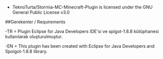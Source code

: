 
- TeknoTurta/Stormia-MC-Minecraft-Plugin is licensed under the
GNU General Public License v3.0

##Gerekenler / Requirements

-TR = Plugin Eclipse for Java Developers IDE'si ve spigot-1.8.8 kütüphanesi kullanılarak oluşturulmuştur.

-EN = This plugin has been created with Eclipse for Java Developers and Spoigot-1.8.8 library.
